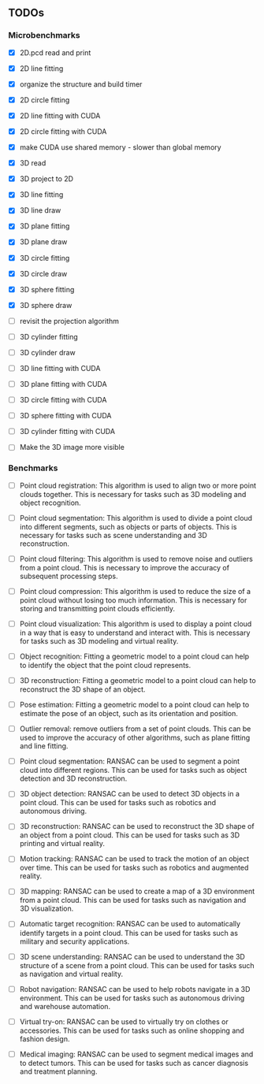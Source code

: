 ## TODOs

### Microbenchmarks

- [x] 2D.pcd read and print
- [x] 2D line fitting
- [x] organize the structure and build timer
- [x] 2D circle fitting

- [x] 2D line fitting with CUDA
- [x] 2D circle fitting with CUDA
- [x] make CUDA use shared memory - slower than global memory

- [x] 3D read
- [x] 3D project to 2D

- [x] 3D line fitting
- [x] 3D line draw
- [x] 3D plane fitting
- [x] 3D plane draw
- [x] 3D circle fitting
- [x] 3D circle draw
- [x] 3D sphere fitting
- [x] 3D sphere draw

- [ ] revisit the projection algorithm

- [ ] 3D cylinder fitting
- [ ] 3D cylinder draw

- [ ] 3D line fitting with CUDA
- [ ] 3D plane fitting with CUDA
- [ ] 3D circle fitting with CUDA
- [ ] 3D sphere fitting with CUDA
- [ ] 3D cylinder fitting with CUDA

- [ ] Make the 3D image more visible

### Benchmarks

- [ ] Point cloud registration: This algorithm is used to align two or more point clouds together. This is necessary for tasks such as 3D modeling and object recognition.
- [ ] Point cloud segmentation: This algorithm is used to divide a point cloud into different segments, such as objects or parts of objects. This is necessary for tasks such as scene understanding and 3D reconstruction.
- [ ] Point cloud filtering: This algorithm is used to remove noise and outliers from a point cloud. This is necessary to improve the accuracy of subsequent processing steps.
- [ ] Point cloud compression: This algorithm is used to reduce the size of a point cloud without losing too much information. This is necessary for storing and transmitting point clouds efficiently.
- [ ] Point cloud visualization: This algorithm is used to display a point cloud in a way that is easy to understand and interact with. This is necessary for tasks such as 3D modeling and virtual reality.

- [ ] Object recognition: Fitting a geometric model to a point cloud can help to identify the object that the point cloud represents.
- [ ] 3D reconstruction: Fitting a geometric model to a point cloud can help to reconstruct the 3D shape of an object.
- [ ] Pose estimation: Fitting a geometric model to a point cloud can help to estimate the pose of an object, such as its orientation and position.
- [ ] Outlier removal: remove outliers from a set of point clouds. This can be used to improve the accuracy of other algorithms, such as plane fitting and line fitting.
- [ ] Point cloud segmentation: RANSAC can be used to segment a point cloud into different regions. This can be used for tasks such as object detection and 3D reconstruction.
- [ ] 3D object detection: RANSAC can be used to detect 3D objects in a point cloud. This can be used for tasks such as robotics and autonomous driving.
- [ ] 3D reconstruction: RANSAC can be used to reconstruct the 3D shape of an object from a point cloud. This can be used for tasks such as 3D printing and virtual reality.
- [ ] Motion tracking: RANSAC can be used to track the motion of an object over time. This can be used for tasks such as robotics and augmented reality.
- [ ] 3D mapping: RANSAC can be used to create a map of a 3D environment from a point cloud. This can be used for tasks such as navigation and 3D visualization.
- [ ] Automatic target recognition: RANSAC can be used to automatically identify targets in a point cloud. This can be used for tasks such as military and security applications.
- [ ] 3D scene understanding: RANSAC can be used to understand the 3D structure of a scene from a point cloud. This can be used for tasks such as navigation and virtual reality.
- [ ] Robot navigation: RANSAC can be used to help robots navigate in a 3D environment. This can be used for tasks such as autonomous driving and warehouse automation.
- [ ] Virtual try-on: RANSAC can be used to virtually try on clothes or accessories. This can be used for tasks such as online shopping and fashion design.
- [ ] Medical imaging: RANSAC can be used to segment medical images and to detect tumors. This can be used for tasks such as cancer diagnosis and treatment planning.
